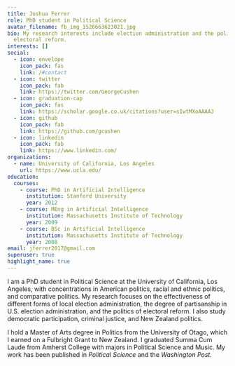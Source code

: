 ```yaml
---
title: Joshua Ferrer
role: PhD student in Political Science
avatar_filename: fb_img_1526663623021.jpg
bio: My research interests include election administration and the politics of
  electoral reform.
interests: []
social:
  - icon: envelope
    icon_pack: fas
    link: /#contact
  - icon: twitter
    icon_pack: fab
    link: https://twitter.com/GeorgeCushen
  - icon: graduation-cap
    icon_pack: fas
    link: https://scholar.google.co.uk/citations?user=sIwtMXoAAAAJ
  - icon: github
    icon_pack: fab
    link: https://github.com/gcushen
  - icon: linkedin
    icon_pack: fab
    link: https://www.linkedin.com/
organizations:
  - name: University of California, Los Angeles
    url: https://www.ucla.edu/
education:
  courses:
    - course: PhD in Artificial Intelligence
      institution: Stanford University
      year: 2012
    - course: MEng in Artificial Intelligence
      institution: Massachusetts Institute of Technology
      year: 2009
    - course: BSc in Artificial Intelligence
      institution: Massachusetts Institute of Technology
      year: 2008
email: jferrer2017@gmail.com
superuser: true
highlight_name: true
---
```

I am a PhD student in Political Science at the University of California, Los Angeles, with concentrations in American politics, racial and ethnic politics, and comparative politics. My research focuses on the effectiveness of different forms of local election administration, the degree of partisanship in U.S. election administration, and the politics of electoral reform. I also study democratic participation, criminal justice, and New Zealand politics.

I hold a Master of Arts degree in Politics from the University of Otago, which I earned on a Fulbright Grant to New Zealand. I graduated Summa Cum Laude from Amherst College with majors in Political Science and Music. My work has been published in *Political Science* and the *Washington Post*.